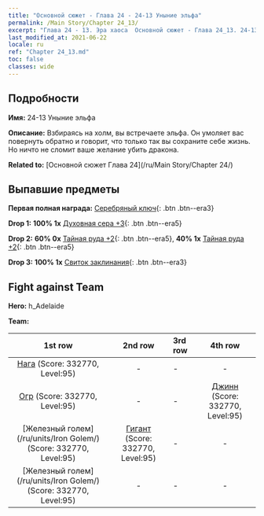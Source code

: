 ```yaml
---
title: "Основной сюжет - Глава 24 - 24-13 Уныние эльфа"
permalink: /Main Story/Chapter 24_13/
excerpt: "Глава 24 - 13. Эра хаоса  Основной сюжет - Глава 24_13. 24-13 Уныние эльфа"
last_modified_at: 2021-06-22
locale: ru
ref: "Chapter 24_13.md"
toc: false
classes: wide
---
```


## Подробности

 **Имя:** 24-13 Уныние эльфа

 **Описание:** Взбираясь на холм, вы встречаете эльфа. Он умоляет вас повернуть обратно и говорит, что только так вы сохраните себе жизнь. Но ничто не сломит ваше желание убить дракона.

 **Related to:** [Основной сюжет Глава 24](/ru/Main Story/Chapter 24/)

## Выпавшие предметы

 **Первая полная награда:** [Серебряный ключ](/ItemsRU/con_693/){: .btn .btn--era3}

 **Drop 1:** **100% 1x** [Духовная сера +3](/ItemsRU/mat_85/){: .btn .btn--era5}

 **Drop 2:** **60% 0x** [Тайная руда +2](/ItemsRU/mat_75/){: .btn .btn--era5}, **40% 1x** [Тайная руда +2](/ItemsRU/mat_75/){: .btn .btn--era5}

 **Drop 3:** **100% 1x** [Свиток заклинания](/ItemsRU/con_694/){: .btn .btn--era3}


## Fight against Team
 **Hero:** h_Adelaide

 **Team:**


  | 1st row | 2nd row | 3rd row | 4th row |
  |:----:|:----:|:----|:----:|
  | [Нага](/ru/units/Naga/) (Score: 332770, Level:95)  | - | - | - |
  | [Огр](/ru/units/Ogre/) (Score: 332770, Level:95)  | - | - | [Джинн](/ru/units/Genie/) (Score: 332770, Level:95)  |
  | [Железный голем](/ru/units/Iron Golem/) (Score: 332770, Level:95)  | [Гигант](/ru/units/Giant/) (Score: 332770, Level:95)  | - | - |
  | [Железный голем](/ru/units/Iron Golem/) (Score: 332770, Level:95)  | - | - | - |


